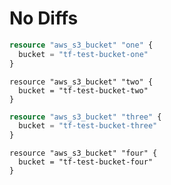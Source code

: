 # No Diffs

```terraform
resource "aws_s3_bucket" "one" {
  bucket = "tf-test-bucket-one"
}
```

```hcl
resource "aws_s3_bucket" "two" {
  bucket = "tf-test-bucket-two"
}
```

```tf
resource "aws_s3_bucket" "three" {
  bucket = "tf-test-bucket-three"
}
```

```
resource "aws_s3_bucket" "four" {
  bucket = "tf-test-bucket-four"
}
```
